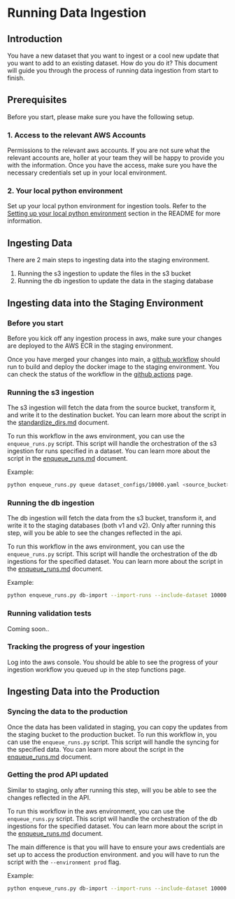 # Running Data Ingestion

## Introduction
You have a new dataset that you want to ingest or a cool new update that you want to add to an existing dataset. How do you do it? This document will guide you through the process of running data ingestion from start to finish.

## Prerequisites
Before you start, please make sure you have the following setup.

### 1. Access to the relevant AWS Accounts
Permissions to the relevant aws accounts. If you are not sure what the relevant accounts are, holler at your team they will be happy to provide you with the information.
Once you have the access, make sure you have the necessary credentials set up in your local environment.
### 2. Your local python environment
Set up your local python environment for ingestion tools. Refer to the [Setting up your local python environment](../README.md#setting-up-your-local-python-environment) section in the README for more information.


## Ingesting Data

There are 2 main steps to ingesting data into the staging environment.

1. Running the s3 ingestion to update the files in the s3 bucket
2. Running the db ingestion to update the data in the staging database

## Ingesting data into the Staging Environment

### Before you start

Before you kick off any ingestion process in aws, make sure your changes are deployed to the AWS ECR in the staging environment.

Once you have merged your changes into main, a [github workflow](https://github.com/chanzuckerberg/cryoet-data-portal-backend/blob/6b82b3c7948af05b5edc17eb4a42b4984999d53a/.github/workflows/push-ingestor-build.yaml) should run to build and deploy the docker image to the staging environment. You can check the status of the workflow in the [github actions](https://github.com/chanzuckerberg/cryoet-data-portal-backend/actions/workflows/push-ingestor-build.yaml) page.


### Running the s3 ingestion

The s3 ingestion will fetch the data from the source bucket, transform it, and write it to the destination bucket. You can learn more about the script in the [standardize_dirs.md](standardize_dirs.md) document.

To run this workflow in the aws environment, you can use the `enqueue_runs.py` script. This script will handle the orchestration of the s3 ingestion for runs specified in a dataset. You can learn more about the script in the [enqueue_runs.md](enqueue_runs.md#file-ingestion-queue-subcommand) document.

Example:

```bash
python enqueue_runs.py queue dataset_configs/10000.yaml <source_bucket> <destination_bucket> --import-dataset-metadata --import-run-metadata
```


### Running the db ingestion

The db ingestion will fetch the data from the s3 bucket, transform it, and write it to the staging databases (both v1 and v2). Only after running this step, will you be able to see the changes reflected in the api.

To run this workflow in the aws environment, you can use the `enqueue_runs.py` script. This script will handle the orchestration of the db ingestions for the specified dataset. You can learn more about the script in the [enqueue_runs.md](enqueue_runs.md#database-ingestion-db-import-subcommand) document.

Example:

```bash
python enqueue_runs.py db-import --import-runs --include-dataset 10000
```


### Running validation tests
Coming soon..


### Tracking the progress of your ingestion

Log into the aws console. You should be able to see the progress of your ingestion workflow you queued up in the step functions page.


## Ingesting Data into the Production

### Syncing the data to the production
Once the data has been validated in staging, you can copy the updates from the staging bucket to the production bucket.
To run this workflow in, you can use the `enqueue_runs.py` script. This script will handle the syncing for the specified data. You can learn more about the script in the [enqueue_runs.md](enqueue_runs.md#enqueue_runs.md#s3-file-sync-sync-subcommand) document.


### Getting the prod API updated
Similar to staging, only after running this step, will you be able to see the changes reflected in the API.

To run this workflow in the aws environment, you can use the `enqueue_runs.py` script. This script will handle the orchestration of the db ingestions for the specified dataset. You can learn more about the script in the [enqueue_runs.md](enqueue_runs.md#database-ingestion-db-import-subcommand) document.

The main difference is that you will have to ensure your aws credentials are set up to access the production environment. and you will have to run the script with the `--environment prod` flag.

Example:

```bash
python enqueue_runs.py db-import --import-runs --include-dataset 10000 --environment prod
```
